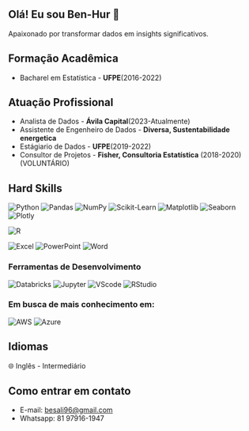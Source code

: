 ## Olá! Eu sou Ben-Hur 👋

Apaixonado por transformar dados em insights significativos.

## Formação Acadêmica
- Bacharel em Estatística - **UFPE**(2016-2022)

## Atuação Profissional
- Analista de Dados - **Ávila Capital**(2023-Atualmente)
- Assistente de Engenheiro de Dados - **Diversa, Sustentabilidade energetica**
- Estágiario de Dados - **UFPE**(2019-2022)
- Consultor de Projetos - **Fisher, Consultoria Estatística** (2018-2020) (VOLUNTÁRIO)

## Hard Skills

![Python](https://img.shields.io/badge/-Python-3776AB?style=flat-square&logo=python&logoColor=white)
![Pandas](https://img.shields.io/badge/-Pandas-150458?style=flat-square&logo=pandas&logoColor=white)
![NumPy](https://img.shields.io/badge/-NumPy-013243?style=flat-square&logo=numpy&logoColor=white)
![Scikit-Learn](https://img.shields.io/badge/-Scikit_Learn-F7931E?style=flat-square&logo=scikit-learn&logoColor=white)
![Matplotlib](https://img.shields.io/badge/-Matplotlib-3776AB?style=flat-square&logo=matplotlib&logoColor=white)
![Seaborn](https://img.shields.io/badge/-Seaborn-4EAA25?style=flat-square&logo=seaborn&logoColor=white)
![Plotly](https://img.shields.io/badge/-Plotly-3F4F75?style=flat-square&logo=plotly&logoColor=white)

![R](https://img.shields.io/badge/-R-276DC3?style=flat-square&logo=r&logoColor=white)

![Excel](https://img.shields.io/badge/-Excel-217346?style=flat-square&logo=microsoft-excel&logoColor=white)
![PowerPoint](https://img.shields.io/badge/-PowerPoint-B7472A?style=flat-square&logo=microsoft-powerpoint&logoColor=white)
![Word](https://img.shields.io/badge/-Word-2B579A?style=flat-square&logo=microsoft-word&logoColor=white)

### Ferramentas de Desenvolvimento

![Databricks](https://img.shields.io/badge/-Databricks-FF3620?style=flat-square&logo=databricks&logoColor=white)
![Jupyter](https://img.shields.io/badge/-Jupyter-F37626?style=flat-square&logo=jupyter&logoColor=white)
![VScode](https://img.shields.io/badge/-VSCode-007ACC?style=flat-square&logo=visual-studio-code&logoColor=white)
![RStudio](https://img.shields.io/badge/-RStudio-75AADB?style=flat-square&logo=rstudio&logoColor=white)

### Em busca de mais conhecimento em:

![AWS](https://img.shields.io/badge/-AWS-232F3E?style=flat-square&logo=amazon-aws&logoColor=white)
![Azure](https://img.shields.io/badge/-Azure-0078D4?style=flat-square&logo=microsoft-azure&logoColor=white)

## Idiomas 

🌐 Inglês - Intermediário

## Como entrar em contato

- E-mail: besali96@gmail.com
- Whatsapp: 81 97916-1947


